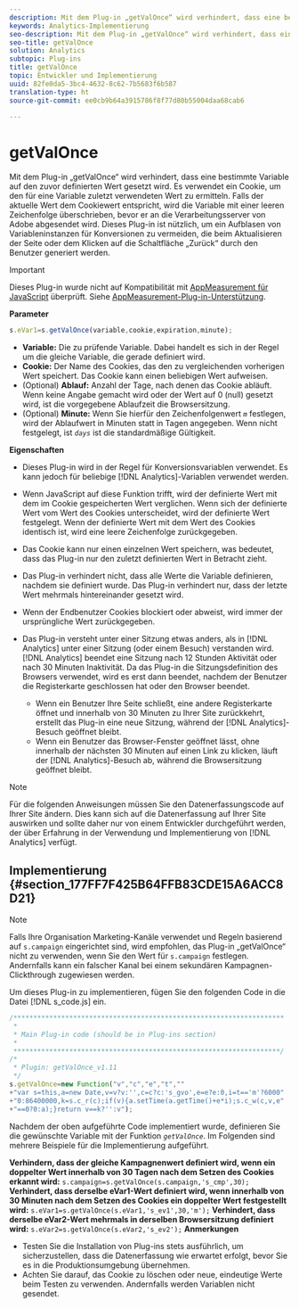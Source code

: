 ```yaml
---
description: Mit dem Plug-in „getValOnce“ wird verhindert, dass eine bestimmte Variable auf den zuvor definierten Wert gesetzt wird. Es verwendet ein Cookie, um den für eine Variable zuletzt verwendeten Wert zu ermitteln. Falls der aktuelle Wert dem Cookiewert entspricht, wird die Variable mit einer leeren Zeichenfolge überschrieben, bevor er an die Verarbeitungsserver von Adobe abgesendet wird. Dieses Plug-in ist nützlich, um ein Aufblasen von Variableninstanzen für Konversionen zu vermeiden, die beim Aktualisieren der Seite oder dem Klicken auf die Schaltfläche „Zurück“ durch den Benutzer generiert werden.
keywords: Analytics-Implementierung
seo-description: Mit dem Plug-in „getValOnce“ wird verhindert, dass eine bestimmte Variable auf den zuvor definierten Wert gesetzt wird. Es verwendet ein Cookie, um den für eine Variable zuletzt verwendeten Wert zu ermitteln. Falls der aktuelle Wert dem Cookiewert entspricht, wird die Variable mit einer leeren Zeichenfolge überschrieben, bevor er an die Verarbeitungsserver von Adobe abgesendet wird. Dieses Plug-in ist nützlich, um ein Aufblasen von Variableninstanzen für Konversionen zu vermeiden, die beim Aktualisieren der Seite oder dem Klicken auf die Schaltfläche „Zurück“ durch den Benutzer generiert werden.
seo-title: getValOnce
solution: Analytics
subtopic: Plug-ins
title: getValOnce
topic: Entwickler und Implementierung
uuid: 82fe0da5-3bc4-4632-8c62-7b5683f6b587
translation-type: ht
source-git-commit: ee0cb9b64a3915786f8f77d80b55004daa68cab6

---
```



# getValOnce

Mit dem Plug-in „getValOnce“ wird verhindert, dass eine bestimmte Variable auf den zuvor definierten Wert gesetzt wird. Es verwendet ein Cookie, um den für eine Variable zuletzt verwendeten Wert zu ermitteln. Falls der aktuelle Wert dem Cookiewert entspricht, wird die Variable mit einer leeren Zeichenfolge überschrieben, bevor er an die Verarbeitungsserver von Adobe abgesendet wird. Dieses Plug-in ist nützlich, um ein Aufblasen von Variableninstanzen für Konversionen zu vermeiden, die beim Aktualisieren der Seite oder dem Klicken auf die Schaltfläche „Zurück“ durch den Benutzer generiert werden.

>[!IMPORTANT]
>
>Dieses Plug-in wurde nicht auf Kompatibilität mit [AppMeasurement für JavaScript](../../../implement/js-implementation/c-appmeasurement-js/appmeasure-mjs.md#concept_F3957D7093A94216BD79F35CFC1557E8) überprüft. Siehe [AppMeasurement-Plug-in-Unterstützung](../../../implement/js-implementation/c-appmeasurement-js/plugins-support.md#concept_E31A189BC8A547738666EB5E00D2252A).

**Parameter**

```js
s.eVar1=s.getValOnce(variable,cookie,expiration,minute);
```

* **Variable:** Die zu prüfende Variable. Dabei handelt es sich in der Regel um die gleiche Variable, die gerade definiert wird.
* **Cookie:** Der Name des Cookies, das den zu vergleichenden vorherigen Wert speichert. Das Cookie kann einen beliebigen Wert aufweisen.
* (Optional) **Ablauf:** Anzahl der Tage, nach denen das Cookie abläuft. Wenn keine Angabe gemacht wird oder der Wert auf 0 (null) gesetzt wird, ist die vorgegebene Ablaufzeit die Browsersitzung.
* (Optional) **Minute:** Wenn Sie hierfür den Zeichenfolgenwert *`m`* festlegen, wird der Ablaufwert in Minuten statt in Tagen angegeben. Wenn nicht festgelegt, ist *`days`* ist die standardmäßige Gültigkeit.

**Eigenschaften**

* Dieses Plug-in wird in der Regel für Konversionsvariablen verwendet. Es kann jedoch für beliebige [!DNL Analytics]-Variablen verwendet werden.
* Wenn JavaScript auf diese Funktion trifft, wird der definierte Wert mit dem im Cookie gespeicherten Wert verglichen. Wenn sich der definierte Wert vom Wert des Cookies unterscheidet, wird der definierte Wert festgelegt. Wenn der definierte Wert mit dem Wert des Cookies identisch ist, wird eine leere Zeichenfolge zurückgegeben.
* Das Cookie kann nur einen einzelnen Wert speichern, was bedeutet, dass das Plug-in nur den zuletzt definierten Wert in Betracht zieht.
* Das Plug-in verhindert nicht, dass alle Werte die Variable definieren, nachdem sie definiert wurde. Das Plug-in verhindert nur, dass der letzte Wert mehrmals hintereinander gesetzt wird.
* Wenn der Endbenutzer Cookies blockiert oder abweist, wird immer der ursprüngliche Wert zurückgegeben.
* Das Plug-in versteht unter einer Sitzung etwas anders, als in [!DNL Analytics] unter einer Sitzung (oder einem Besuch) verstanden wird. [!DNL Analytics] beendet eine Sitzung nach 12 Stunden Aktivität oder nach 30 Minuten Inaktivität. Da das Plug-in die Sitzungsdefinition des Browsers verwendet, wird es erst dann beendet, nachdem der Benutzer die Registerkarte geschlossen hat oder den Browser beendet.

   * Wenn ein Benutzer Ihre Seite schließt, eine andere Registerkarte öffnet und innerhalb von 30 Minuten zu Ihrer Site zurückkehrt, erstellt das Plug-in eine neue Sitzung, während der [!DNL Analytics]-Besuch geöffnet bleibt.
   * Wenn ein Benutzer das Browser-Fenster geöffnet lässt, ohne innerhalb der nächsten 30 Minuten auf einen Link zu klicken, läuft der [!DNL Analytics]-Besuch ab, während die Browsersitzung geöffnet bleibt.

>[!NOTE]
>
>Für die folgenden Anweisungen müssen Sie den Datenerfassungscode auf Ihrer Site ändern. Dies kann sich auf die Datenerfassung auf Ihrer Site auswirken und sollte daher nur von einem Entwickler durchgeführt werden, der über Erfahrung in der Verwendung und Implementierung von [!DNL Analytics] verfügt.

## Implementierung {#section_177FF7F425B64FFB83CDE15A6ACC8D21}

>[!NOTE]
>
>Falls Ihre Organisation Marketing-Kanäle verwendet und Regeln basierend auf `s.campaign` eingerichtet sind, wird empfohlen, das Plug-in „getValOnce“ nicht zu verwenden, wenn Sie den Wert für `s.campaign` festlegen. Andernfalls kann ein falscher Kanal bei einem sekundären Kampagnen-Clickthrough zugewiesen werden.

Um dieses Plug-in zu implementieren, fügen Sie den folgenden Code in die Datei [!DNL s_code.js] ein.

```js
/******************************************************************** 
 * 
 * Main Plug-in code (should be in Plug-ins section) 
 * 
 *******************************************************************/ 
/* 
 * Plugin: getValOnce_v1.11 
 */ 
s.getValOnce=new Function("v","c","e","t","" 
+"var s=this,a=new Date,v=v?v:'',c=c?c:'s_gvo',e=e?e:0,i=t=='m'?6000" 
+"0:86400000,k=s.c_r(c);if(v){a.setTime(a.getTime()+e*i);s.c_w(c,v,e" 
+"==0?0:a);}return v==k?'':v");
```

Nachdem der oben aufgeführte Code implementiert wurde, definieren Sie die gewünschte Variable mit der Funktion *`getValOnce`*. Im Folgenden sind mehrere Beispiele für die Implementierung aufgeführt.

**Verhindern, dass der gleiche Kampagnenwert definiert wird, wenn ein doppelter Wert innerhalb von 30 Tagen nach dem Setzen des Cookies erkannt wird:** `s.campaign=s.getValOnce(s.campaign,'s_cmp',30);`  **Verhindert, dass derselbe eVar1-Wert definiert wird, wenn innerhalb von 30 Minuten nach dem Setzen des Cookies ein doppelter Wert festgestellt wird:**
`s.eVar1=s.getValOnce(s.eVar1,'s_ev1',30,'m');`  **Verhindert, dass derselbe eVar2-Wert mehrmals in derselben Browsersitzung definiert wird:**
`s.eVar2=s.getValOnce(s.eVar2,'s_ev2');`  **Anmerkungen**

* Testen Sie die Installation von Plug-ins stets ausführlich, um sicherzustellen, dass die Datenerfassung wie erwartet erfolgt, bevor Sie es in die Produktionsumgebung übernehmen.
* Achten Sie darauf, das Cookie zu löschen oder neue, eindeutige Werte beim Testen zu verwenden. Andernfalls werden Variablen nicht gesendet.

